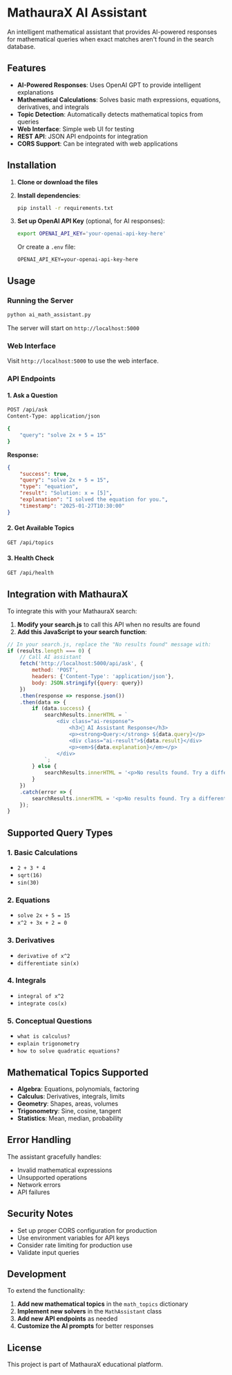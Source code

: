 # MathauraX AI Assistant

An intelligent mathematical assistant that provides AI-powered responses for mathematical queries when exact matches aren't found in the search database.

## Features

- **AI-Powered Responses**: Uses OpenAI GPT to provide intelligent explanations
- **Mathematical Calculations**: Solves basic math expressions, equations, derivatives, and integrals
- **Topic Detection**: Automatically detects mathematical topics from queries
- **Web Interface**: Simple web UI for testing
- **REST API**: JSON API endpoints for integration
- **CORS Support**: Can be integrated with web applications

## Installation

1. **Clone or download the files**
2. **Install dependencies**:
   ```bash
   pip install -r requirements.txt
   ```

3. **Set up OpenAI API Key** (optional, for AI responses):
   ```bash
   export OPENAI_API_KEY='your-openai-api-key-here'
   ```
   Or create a `.env` file:
   ```
   OPENAI_API_KEY=your-openai-api-key-here
   ```

## Usage

### Running the Server

```bash
python ai_math_assistant.py
```

The server will start on `http://localhost:5000`

### Web Interface

Visit `http://localhost:5000` to use the web interface.

### API Endpoints

#### 1. Ask a Question
```bash
POST /api/ask
Content-Type: application/json

{
    "query": "solve 2x + 5 = 15"
}
```

**Response:**
```json
{
    "success": true,
    "query": "solve 2x + 5 = 15",
    "type": "equation",
    "result": "Solution: x = [5]",
    "explanation": "I solved the equation for you.",
    "timestamp": "2025-01-27T10:30:00"
}
```

#### 2. Get Available Topics
```bash
GET /api/topics
```

#### 3. Health Check
```bash
GET /api/health
```

## Integration with MathauraX

To integrate this with your MathauraX search:

1. **Modify your search.js** to call this API when no results are found
2. **Add this JavaScript to your search function**:

```javascript
// In your search.js, replace the "No results found" message with:
if (results.length === 0) {
    // Call AI assistant
    fetch('http://localhost:5000/api/ask', {
        method: 'POST',
        headers: {'Content-Type': 'application/json'},
        body: JSON.stringify({query: query})
    })
    .then(response => response.json())
    .then(data => {
        if (data.success) {
            searchResults.innerHTML = `
                <div class="ai-response">
                    <h3>🤖 AI Assistant Response</h3>
                    <p><strong>Query:</strong> ${data.query}</p>
                    <div class="ai-result">${data.result}</div>
                    <p><em>${data.explanation}</em></p>
                </div>
            `;
        } else {
            searchResults.innerHTML = '<p>No results found. Try a different search term.</p>';
        }
    })
    .catch(error => {
        searchResults.innerHTML = '<p>No results found. Try a different search term.</p>';
    });
}
```

## Supported Query Types

### 1. Basic Calculations
- `2 + 3 * 4`
- `sqrt(16)`
- `sin(30)`

### 2. Equations
- `solve 2x + 5 = 15`
- `x^2 + 3x + 2 = 0`

### 3. Derivatives
- `derivative of x^2`
- `differentiate sin(x)`

### 4. Integrals
- `integral of x^2`
- `integrate cos(x)`

### 5. Conceptual Questions
- `what is calculus?`
- `explain trigonometry`
- `how to solve quadratic equations?`

## Mathematical Topics Supported

- **Algebra**: Equations, polynomials, factoring
- **Calculus**: Derivatives, integrals, limits
- **Geometry**: Shapes, areas, volumes
- **Trigonometry**: Sine, cosine, tangent
- **Statistics**: Mean, median, probability

## Error Handling

The assistant gracefully handles:
- Invalid mathematical expressions
- Unsupported operations
- Network errors
- API failures

## Security Notes

- Set up proper CORS configuration for production
- Use environment variables for API keys
- Consider rate limiting for production use
- Validate input queries

## Development

To extend the functionality:

1. **Add new mathematical topics** in the `math_topics` dictionary
2. **Implement new solvers** in the `MathAssistant` class
3. **Add new API endpoints** as needed
4. **Customize the AI prompts** for better responses

## License

This project is part of MathauraX educational platform. 